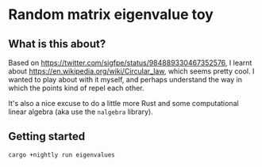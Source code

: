 # Random matrix eigenvalue toy

## What is this about?

Based on https://twitter.com/sigfpe/status/984889330467352576, I
learnt about https://en.wikipedia.org/wiki/Circular_law, which seems
pretty cool. I wanted to play about with it myself, and perhaps
understand the way in which the points kind of repel each other.

It's also a nice excuse to do a little more Rust and some
computational linear algebra (aka use the `nalgebra` library).

## Getting started

```
cargo +nightly run eigenvalues
```
